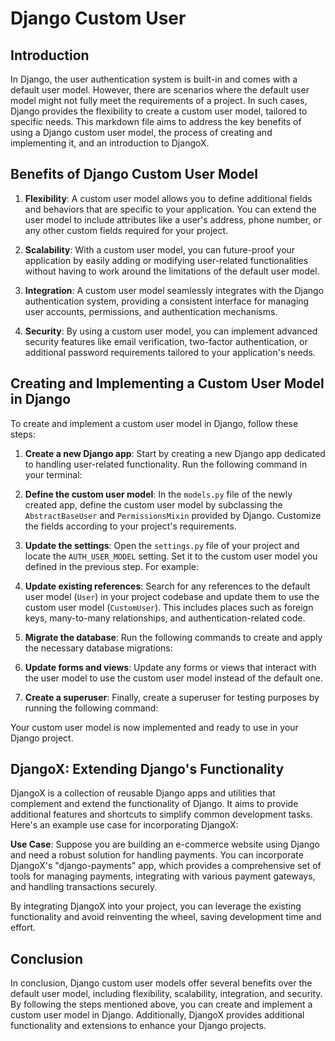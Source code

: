 # Django Custom User

## Introduction
In Django, the user authentication system is built-in and comes with a default user model. However, there are scenarios where the default user model might not fully meet the requirements of a project. In such cases, Django provides the flexibility to create a custom user model, tailored to specific needs. This markdown file aims to address the key benefits of using a Django custom user model, the process of creating and implementing it, and an introduction to DjangoX.

## Benefits of Django Custom User Model
1. **Flexibility**: A custom user model allows you to define additional fields and behaviors that are specific to your application. You can extend the user model to include attributes like a user's address, phone number, or any other custom fields required for your project.

2. **Scalability**: With a custom user model, you can future-proof your application by easily adding or modifying user-related functionalities without having to work around the limitations of the default user model.

3. **Integration**: A custom user model seamlessly integrates with the Django authentication system, providing a consistent interface for managing user accounts, permissions, and authentication mechanisms.

4. **Security**: By using a custom user model, you can implement advanced security features like email verification, two-factor authentication, or additional password requirements tailored to your application's needs.

## Creating and Implementing a Custom User Model in Django
To create and implement a custom user model in Django, follow these steps:

1. **Create a new Django app**: Start by creating a new Django app dedicated to handling user-related functionality. Run the following command in your terminal:


2. **Define the custom user model**: In the `models.py` file of the newly created app, define the custom user model by subclassing the `AbstractBaseUser` and `PermissionsMixin` provided by Django. Customize the fields according to your project's requirements.

3. **Update the settings**: Open the `settings.py` file of your project and locate the `AUTH_USER_MODEL` setting. Set it to the custom user model you defined in the previous step. For example:

4. **Update existing references**: Search for any references to the default user model (`User`) in your project codebase and update them to use the custom user model (`CustomUser`). This includes places such as foreign keys, many-to-many relationships, and authentication-related code.

5. **Migrate the database**: Run the following commands to create and apply the necessary database migrations:

6. **Update forms and views**: Update any forms or views that interact with the user model to use the custom user model instead of the default one.

7. **Create a superuser**: Finally, create a superuser for testing purposes by running the following command:

Your custom user model is now implemented and ready to use in your Django project.


## DjangoX: Extending Django's Functionality
DjangoX is a collection of reusable Django apps and utilities that complement and extend the functionality of Django. It aims to provide additional features and shortcuts to simplify common development tasks. Here's an example use case for incorporating DjangoX:

**Use Case**: Suppose you are building an e-commerce website using Django and need a robust solution for handling payments. You can incorporate DjangoX's "django-payments" app, which provides a comprehensive set of tools for managing payments, integrating with various payment gateways, and handling transactions securely.

By integrating DjangoX into your project, you can leverage the existing functionality and avoid reinventing the wheel, saving development time and effort.

## Conclusion
In conclusion, Django custom user models offer several benefits over the default user model, including flexibility, scalability, integration, and security. By following the steps mentioned above, you can create and implement a custom user model in Django. Additionally, DjangoX provides additional functionality and extensions to enhance your Django projects.
